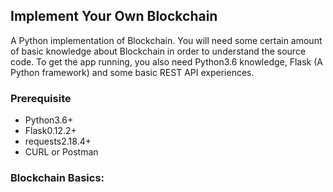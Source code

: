 ## Implement Your Own Blockchain
A Python implementation of Blockchain. You will need some certain amount of basic knowledge about Blockchain in order to understand the source code. To get the app running, you also need Python3.6 knowledge, Flask (A Python framework) and some basic REST API experiences.

### Prerequisite
* Python3.6+
* Flask0.12.2+
* requests2.18.4+
* CURL or Postman

### Blockchain Basics:
